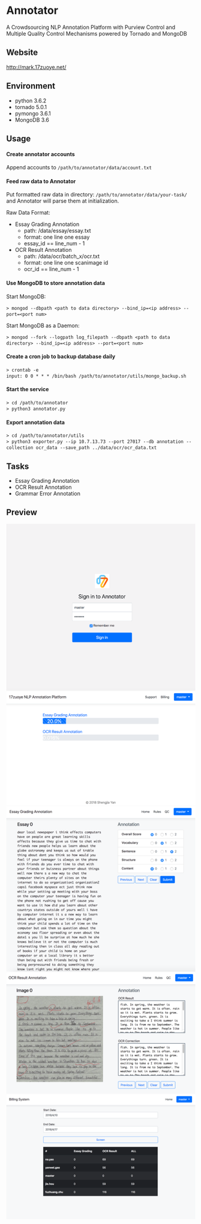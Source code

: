 # Annotator
A Crowdsourcing NLP Annotation Platform with Purview Control and Multiple Quality Control Mechanisms powered by Tornado and MongoDB

## Website

http://mark.17zuoye.net/

## Environment

- python 3.6.2
- tornado 5.0.1
- pymongo 3.6.1
- MongoDB 3.6

## Usage

#### Create annotator accounts

Append accounts to `/path/to/annotator/data/account.txt`

#### Feed raw data to Annotator

Put formatted raw data in directory: `/path/to/annotator/data/your-task/` and Annotator will parse them at initialization.

Raw Data Format:

- Essay Grading Annotation
  - path: /data/essay/essay.txt
  - format: one line one essay
  - essay_id == line_num - 1
- OCR Result Annotation
  - path: /data/ocr/batch_x/ocr.txt
  - format: one line one scanimage id
  - ocr_id == line_num - 1

#### Use MongoDB to store annotation data

Start MongoDB:

```shell
> mongod --dbpath <path to data directory> --bind_ip=<ip address> --port=<port num>
```

Start MongoDB as a Daemon:

```shell
> mongod --fork --logpath log_filepath --dbpath <path to data directory> --bind_ip=<ip address> --port=<port num>
```

#### Create a cron job to backup database daily

```shell
> crontab -e
input: 0 0 * * * /bin/bash /path/to/annotator/utils/mongo_backup.sh
```

#### Start the service

```shell
> cd /path/to/annotator
> python3 annotator.py
```

#### Export annotation data

```shell
> cd /path/to/annotator/utils
> python3 exporter.py --ip 10.7.13.73 --port 27017 --db annotation --collection ocr_data --save_path ../data/ocr/ocr_data.txt
```

## Tasks

* Essay Grading Annotation
* OCR Result Annotation
* Grammar Error Annotation

## Preview

![demo0](https://raw.githubusercontent.com/yanshengjia/photo/master/annotator_demo_0.png)
![demo4](https://raw.githubusercontent.com/yanshengjia/photo/master/annotator_demo_4.png)
![demo1](https://raw.githubusercontent.com/yanshengjia/photo/master/annotator_demo_1.png)
![demo3](https://raw.githubusercontent.com/yanshengjia/photo/master/annotator_demo_3.png)
![demo6](https://raw.githubusercontent.com/yanshengjia/photo/master/annotator_demo_6.png)